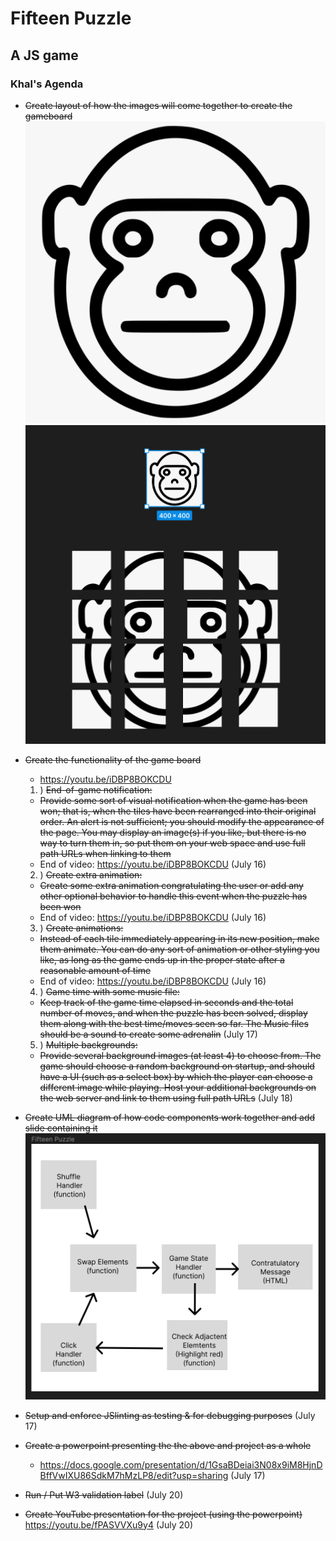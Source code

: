# Fifteen Puzzle 
## A JS game

### Khal's Agenda

- ~~Create  layout of how the images will come together to create the gameboard~~
    <img src="./images/game_board.jpg">
    <img src="./images/zoomed_layout.webp">

- ~~Create the functionality of the game board~~
    - https://youtu.be/iDBP8BOKCDU

    1. ) ~~End-of-game notification:~~
    - ~~Provide some sort of visual notification when the game has been won; that is, when the tiles have been rearranged into their original order. An alert is not sufficient; you should modify the appearance of the page. You may display an image(s) if you like, but there is no way to turn them in, so put them on your web space and use full path URLs when linking to them~~
    - End of video: https://youtu.be/iDBP8BOKCDU (July 16)

     2. ) ~~Create extra animation:~~
    - ~~Create some extra animation congratulating the user or add any other optional behavior to handle this event when the puzzle has been won~~
     - End of video: https://youtu.be/iDBP8BOKCDU (July 16)

     3. ) ~~Create animations:~~
    - ~~Instead of each tile immediately appearing in its new position, make them animate. You can do any sort of animation or other styling you like, as long as the game ends up in the proper state after a reasonable amount of time~~
    - End of video: https://youtu.be/iDBP8BOKCDU (July 16)

    4. ) ~~Game time with some music file:~~
    - ~~Keep track of the game time elapsed in seconds and the total number of moves, and when the puzzle has been solved, display them along with the best time/moves seen so far. The Music files should be a sound to create some adrenalin~~ (July 17)

    5. ) ~~Multiple backgrounds:~~
    - ~~Provide several background images (at least 4) to choose from. The game should choose a random background on startup, and should have a UI (such as a select box) by which the player can choose a different image while playing. Host your additional backgrounds on the web server and link to them using full path URLs~~ (July 18)

- ~~Create UML diagram of how code components work together and add slide containing it~~
    <img src="./images/UML_diagram.png">

- ~~Setup and enforce JSlinting as testing & for debugging purposes~~ (July 17)

- ~~Create a powerpoint presenting the the above and project as a whole~~
  - https://docs.google.com/presentation/d/1GsaBDeiai3N08x9iM8HjnDBffVwIXU86SdkM7hMzLP8/edit?usp=sharing (July 17)


- ~~Run / Put W3 validation label~~ (July 20) 

- ~~Create YouTube presentation for the project (using the powerpoint)~~
https://youtu.be/fPASVVXu9y4
(July 20)